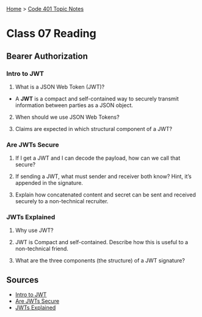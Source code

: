 [Home](../README.md) > [Code 401 Topic Notes](../401topicNotes.md)

# Class 07 Reading

## Bearer Authorization

### Intro to JWT

1. What is a JSON Web Token (JWT)?
  - A **JWT** is a compact and self-contained way to securely transmit information between parties as a JSON object.

2. When should we use JSON Web Tokens?

3. Claims are expected in which structural component of a JWT?

### Are JWTs Secure

1. If I get a JWT and I can decode the payload, how can we call that secure?

2. If sending a JWT, what must sender and receiver both know? Hint, it’s appended in the signature.

3. Explain how concatenated content and secret can be sent and received securely to a non-technical recruiter.

### JWTs Explained

1. Why use JWT?

2. JWT is Compact and self-contained. Describe how this is useful to a non-technical friend.

3. What are the three components (the structure) of a JWT signature?

## Sources

- [Intro to JWT](https://jwt.io/introduction/)
- [Are JWTs Secure](https://stackoverflow.com/questions/27301557/if-you-can-decode-jwt-how-are-they-secure)
- [JWTs Explained](https://www.youtube.com/watch?v=926mknSW9Lo)
